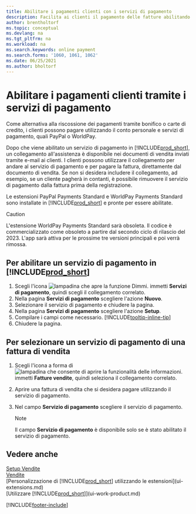 ```yaml
---
title: Abilitare i pagamenti clienti con i servizi di pagamento
description: Facilita ai clienti il pagamento delle fatture abilitando i pagamenti clienti tramite i servizi di pagamento.
author: brentholtorf
ms.topic: conceptual
ms.devlang: na
ms.tgt_pltfrm: na
ms.workload: na
ms.search.keywords: online payment
ms.search.forms: '1060, 1061, 1062'
ms.date: 06/25/2021
ms.author: bholtorf
---
```

# Abilitare i pagamenti clienti tramite i servizi di pagamento

Come alternativa alla riscossione dei pagamenti tramite bonifico o carte di credito, i clienti possono pagare utilizzando il conto personale e servizi di pagamento, quali PayPal o WorldPay.  

Dopo che viene abilitato un servizio di pagamento in [!INCLUDE[prod_short](includes/prod_short.md)], un collegamento all'assistenza è disponibile nei documenti di vendita inviati tramite e-mail ai clienti. I clienti possono utilizzare il collegamento per andare al servizio di pagamento e per pagare la fattura, direttamente dal documento di vendita. Se non si desidera includere il collegamento, ad esempio, se un cliente pagherà in contanti, è possibile rimuovere il servizio di pagamento dalla fattura prima della registrazione.  

Le estensioni PayPal Payments Standard e WorldPay Payments Standard sono installate in [!INCLUDE[prod_short](includes/prod_short.md)] e pronte per essere abilitate.  

> [!CAUTION]
> L'estensione WorldPay Payments Standard sarà obsoleta. Il codice è commercializzato come obsoleto a partire dal secondo ciclo di rilascio del 2023. L'app sarà attiva per le prossime tre versioni principali e poi verrà rimossa.   

## Per abilitare un servizio di pagamento in [!INCLUDE[prod_short](includes/prod_short.md)]

1. Scegli l'icona ![lampadina che apre la funzione Dimmi.](media/ui-search/search_small.png "Dimmi cosa vuoi fare") immetti **Servizi di pagamento**, quindi scegli il collegamento correlato.  
2. Nella pagina **Servizi di pagamento** scegliere l'azione **Nuovo**.  
3. Selezionare il servizio di pagamento e chiudere la pagina.  
4. Nella pagina **Servizi di pagamento** scegliere l'azione **Setup**.  
5. Compilare i campi come necessario. [!INCLUDE[tooltip-inline-tip](includes/tooltip-inline-tip_md.md)]  
6. Chiudere la pagina.  

## Per selezionare un servizio di pagamento di una fattura di vendita

1. Scegli l'icona a forma di ![lampadina che consente di aprire la funzionalità delle informazioni.](media/ui-search/search_small.png "Dimmi cosa vuoi fare") immetti **Fatture vendite**, quindi seleziona il collegamento correlato.  
2. Aprire una fattura di vendita che si desidera pagare utilizzando il servizio di pagamento.  
3. Nel campo **Servizio di pagamento** scegliere il servizio di pagamento.  

    > [!NOTE]  
    > Il campo **Servizio di pagamento** è disponibile solo se è stato abilitato il servizio di pagamento.  

## Vedere anche

[Setup Vendite](sales-setup-sales.md)  
[Vendite](sales-manage-sales.md)  
[Personalizzazione di [!INCLUDE[prod_short](includes/prod_short.md)] utilizzando le estensioni](ui-extensions.md)  
[Utilizzare [!INCLUDE[prod_short](includes/prod_short.md)]](ui-work-product.md)  


[!INCLUDE[footer-include](includes/footer-banner.md)]
